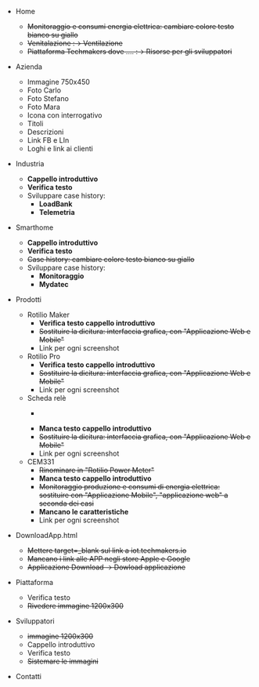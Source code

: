 - Home
	- ~~Monitoraggio e consumi energia elettrica: cambiare colore testo bianco su giallo~~
	- ~~Venitalazione :-> Ventilazione~~
	- ~~Piattaforma Techmakers dove .... :-> Risorse per gli sviluppatori~~

- Azienda
	- Immagine 750x450
	- Foto Carlo
	- Foto Stefano
	- Foto Mara
	- Icona con interrogativo
	- Titoli
	- Descrizioni
	- Link FB e LIn
	- Loghi e link ai clienti

- Industria
	- **Cappello introduttivo**
	- **Verifica testo**
	- Sviluppare case history: 
		- **LoadBank** 
		- **Telemetria**

- Smarthome
	- **Cappello introduttivo**
	- **Verifica testo**
	- ~~Case history: cambiare colore testo bianco su giallo~~
	- Sviluppare case history: 
		- **Monitoraggio**
		- **Mydatec**

- Prodotti
	- Rotilio Maker
		- **Verifica testo cappello introduttivo**
		- ~~Sostituire la dicitura: interfaccia grafica, con "Applicazione Web e Mobile"~~
		- Link per ogni screenshot
	- Rotilio Pro
		- **Verifica testo cappello introduttivo**
		- ~~Sostituire la dicitura: interfaccia grafica, con "Applicazione Web e Mobile"~~
		- Link per ogni screenshot
	- Scheda relè
		- ~~~Rinominare il file HTML in rs485-relays-array.html~~
		- **Manca testo cappello introduttivo**
		- ~~Sostituire la dicitura: interfaccia grafica, con "Applicazione Web e Mobile"~~
		- Link per ogni screenshot
	- CEM331
		- ~~Rinominare in "Rotilio Power Meter"~~
		- **Manca testo cappello introduttivo**
		- ~~Monitoraggio produzione e consumi di energia elettrica: sostituire con "Applicazione Mobile", "applicazione web" a seconda dei casi~~
		- **Mancano le caratteristiche**
		- Link per ogni screenshot

- DownloadApp.html
	- ~~Mettere target=_blank sul link a iot.techmakers.io~~
	- ~~Mancano i link alle APP negli store Apple e Google~~
	- ~~Applicazione Download -> Dowload applicazione~~

- Piattaforma
	- Verifica testo
	- ~~Rivedere immagine 1200x300~~

- Sviluppatori
	- ~~immagine 1200x300~~
	- Cappello introduttivo
	- Verifica testo
	- ~~Sistemare le immagini~~

- Contatti
